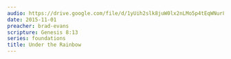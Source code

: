 ```yaml
---
audio: https://drive.google.com/file/d/1yUih2slk8juW0lx2nLMo5p4tEqWNur8p/view
date: 2015-11-01
preacher: brad-evans
scripture: Genesis 8:13
series: foundations
title: Under the Rainbow
---
```

